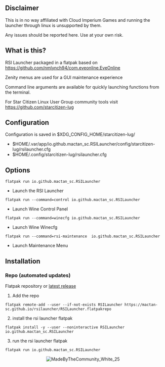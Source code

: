 ## Disclaimer
This is in no way affiliated with Cloud Imperium Games and running the launcher through linux is unsupported by them. 

Any issues should be reported here. Use at your own risk.

## What is this?
RSI Launcher packaged in a flatpak based on https://github.com/nmlynch94/com.eveonline.EveOnline

Zenity menus are used for a GUI maintenance experience

Command line arguments are available for quickly launching functions from the terminal.

For Star Citizen Linux User Group community tools visit https://github.com/starcitizen-lug


## Configuration 

Configuration is saved in $XDG_CONFIG_HOME/starcitizen-lug/
- $HOME/.var/app/io.github.mactan_sc.RSILauncher/config/starcitizen-lug/rsilauncher.cfg
- $HOME/.config/starcitizen-lug/rsilauncher.cfg


## Options
`flatpak run io.github.mactan_sc.RSILauncher`
  - Launch the RSI Launcher

`flatpak run --command=control io.github.mactan_sc.RSILauncher`
  - Launch Wine Control Panel

`flatpak run --command=winecfg io.github.mactan_sc.RSILauncher`
  - Launch Wine Winecfg

`flatpak run --command=rsi-maintenance  io.github.mactan_sc.RSILauncher`
  - Launch Maintenance Menu

## Installation

### Repo (automated updates)
Flatpak repository or [latest release](https://github.com/mactan-sc/rsilauncher/releases/latest)  
1.  Add the repo
```
flatpak remote-add --user --if-not-exists RSILauncher https://mactan-sc.github.io/rsilauncher/RSILauncher.flatpakrepo
```
2.  install the rsi launcher flatpak
```  
flatpak install -y --user --noninteractive RSILauncher io.github.mactan_sc.RSILauncher
```
3.  run the rsi launcher flatpak
```
flatpak run io.github.mactan_sc.RSILauncher
```

<p align="center">
  <img src="https://github.com/user-attachments/assets/b999fb69-9c37-4757-8dd8-524b25624f99" alt="MadeByTheCommunity_White_25" />
</p>
